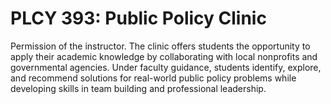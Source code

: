 # PLCY 393: Public Policy Clinic

Permission of the instructor. The clinic offers students the opportunity to apply their academic knowledge by collaborating with local nonprofits and governmental agencies. Under faculty guidance, students identify, explore, and recommend solutions for real-world public policy problems while developing skills in team building and professional leadership.